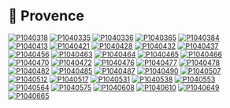 # 🍷 Provence

[![P1040318](/photos/hd/P1040318.jpg)](/photos/P1040318.md)
[![P1040335](/photos/hd/P1040335.jpg)](/photos/P1040335.md)
[![P1040336](/photos/hd/P1040336.jpg)](/photos/P1040336.md)
[![P1040365](/photos/hd/P1040365.jpg)](/photos/P1040365.md)
[![P1040384](/photos/hd/P1040384.jpg)](/photos/P1040384.md)
[![P1040413](/photos/hd/P1040413.jpg)](/photos/P1040413.md)
[![P1040421](/photos/hd/P1040421.jpg)](/photos/P1040421.md)
[![P1040428](/photos/hd/P1040428.jpg)](/photos/P1040428.md)
[![P1040432](/photos/hd/P1040432.jpg)](/photos/P1040432.md)
[![P1040437](/photos/hd/P1040437.jpg)](/photos/P1040437.md)
[![P1040456](/photos/hd/P1040456.jpg)](/photos/P1040456.md)
[![P1040463](/photos/hd/P1040463.jpg)](/photos/P1040463.md)
[![P1040464](/photos/hd/P1040464.jpg)](/photos/P1040464.md)
[![P1040465](/photos/hd/P1040465.jpg)](/photos/P1040465.md)
[![P1040466](/photos/hd/P1040466.jpg)](/photos/P1040466.md)
[![P1040470](/photos/hd/P1040470.jpg)](/photos/P1040470.md)
[![P1040472](/photos/hd/P1040472.jpg)](/photos/P1040472.md)
[![P1040476](/photos/hd/P1040476.jpg)](/photos/P1040476.md)
[![P1040477](/photos/hd/P1040477.jpg)](/photos/P1040477.md)
[![P1040478](/photos/hd/P1040478.jpg)](/photos/P1040478.md)
[![P1040482](/photos/hd/P1040482.jpg)](/photos/P1040482.md)
[![P1040485](/photos/hd/P1040485.jpg)](/photos/P1040485.md)
[![P1040487](/photos/hd/P1040487.jpg)](/photos/P1040487.md)
[![P1040490](/photos/hd/P1040490.jpg)](/photos/P1040490.md)
[![P1040507](/photos/hd/P1040507.jpg)](/photos/P1040507.md)
[![P1040512](/photos/hd/P1040512.jpg)](/photos/P1040512.md)
[![P1040517](/photos/hd/P1040517.jpg)](/photos/P1040517.md)
[![P1040531](/photos/hd/P1040531.jpg)](/photos/P1040531.md)
[![P1040538](/photos/hd/P1040538.jpg)](/photos/P1040538.md)
[![P1040553](/photos/hd/P1040553.jpg)](/photos/P1040553.md)
[![P1040564](/photos/hd/P1040564.jpg)](/photos/P1040564.md)
[![P1040575](/photos/hd/P1040575.jpg)](/photos/P1040575.md)
[![P1040608](/photos/hd/P1040608.jpg)](/photos/P1040608.md)
[![P1040610](/photos/hd/P1040610.jpg)](/photos/P1040610.md)
[![P1040649](/photos/hd/P1040649.jpg)](/photos/P1040649.md)
[![P1040665](/photos/hd/P1040665.jpg)](/photos/P1040665.md)
